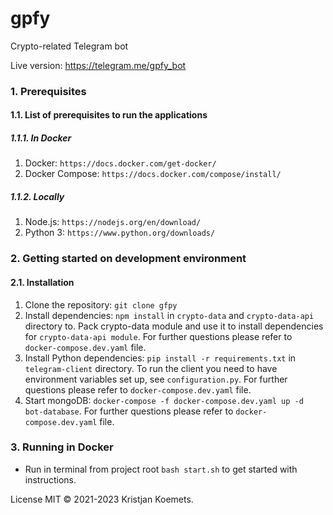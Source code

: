 # gpfy

Crypto-related Telegram bot

Live version: https://telegram.me/gpfy_bot

### 1. Prerequisites

#### 1.1. List of prerequisites to run the applications

##### 1.1.1. In Docker

1. Docker: `https://docs.docker.com/get-docker/`
2. Docker Compose: `https://docs.docker.com/compose/install/`

##### 1.1.2. Locally

1. Node.js: `https://nodejs.org/en/download/`
2. Python 3: `https://www.python.org/downloads/`

### 2. Getting started on development environment

#### 2.1. Installation

1. Clone the repository: `git clone gfpy`
2. Install dependencies: `npm install` in `crypto-data` and `crypto-data-api` directory to. Pack crypto-data module and
   use it to install dependencies for `crypto-data-api module`. For further questions please refer
   to `docker-compose.dev.yaml` file.
3. Install Python dependencies: `pip install -r requirements.txt` in `telegram-client` directory. To run the client you
   need to have environment variables set up, see `configuration.py`. For further questions please refer
   to `docker-compose.dev.yaml` file.
4. Start mongoDB: `docker-compose -f docker-compose.dev.yaml up -d bot-database`. For further questions please refer
   to `docker-compose.dev.yaml` file.

### 3. Running in Docker

* Run in terminal from project root `bash start.sh` to get started with instructions.

License MIT © 2021-2023 Kristjan Koemets.
